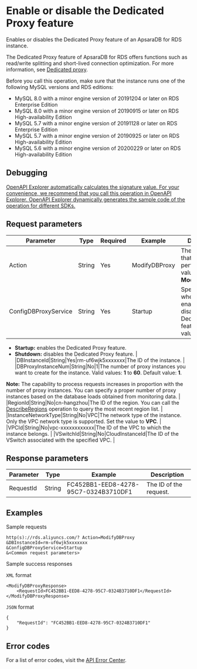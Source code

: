 # Enable or disable the Dedicated Proxy feature

Enables or disables the Dedicated Proxy feature of an ApsaraDB for RDS instance.

The Dedicated Proxy feature of ApsaraDB for RDS offers functions such as read/write splitting and short-lived connection optimization. For more information, see [Dedicated proxy](~~138705~~).

Before you call this operation, make sure that the instance runs one of the following MySQL versions and RDS editions:

-   MySQL 8.0 with a minor engine version of 20191204 or later on RDS Enterprise Edition
-   MySQL 8.0 with a minor engine version of 20190915 or later on RDS High-availability Edition
-   MySQL 5.7 with a minor engine version of 20191128 or later on RDS Enterprise Edition
-   MySQL 5.7 with a minor engine version of 20190925 or later on RDS High-availability Edition
-   MySQL 5.6 with a minor engine version of 20200229 or later on RDS High-availability Edition

## Debugging

[OpenAPI Explorer automatically calculates the signature value. For your convenience, we recommend that you call this operation in OpenAPI Explorer. OpenAPI Explorer dynamically generates the sample code of the operation for different SDKs.](https://api.aliyun.com/#product=Rds&api=ModifyDBProxy&type=RPC&version=2014-08-15)

## Request parameters

|Parameter|Type|Required|Example|Description|
|---------|----|--------|-------|-----------|
|Action|String|Yes|ModifyDBProxy|The operation that you want to perform. Set the value to **ModifyDBProxy**. |
|ConfigDBProxyService|String|Yes|Startup|Specifies whether to enable or disable the Dedicated Proxy feature. Valid values:

 -   **Startup:** enables the Dedicated Proxy feature.
-   **Shutdown:** disables the Dedicated Proxy feature. |
|DBInstanceId|String|Yes|rm-uf6wjk5xxxxxxx|The ID of the instance. |
|DBProxyInstanceNum|String|No|1|The number of proxy instances you want to create for the instance. Valid values: **1** to **60**. Default value: **1**.

 **Note:** The capability to process requests increases in proportion with the number of proxy instances. You can specify a proper number of proxy instances based on the database loads obtained from monitoring data. |
|RegionId|String|No|cn-hangzhou|The ID of the region. You can call the [DescribeRegions](~~26243~~) operation to query the most recent region list. |
|InstanceNetworkType|String|No|VPC|The network type of the instance. Only the VPC network type is supported. Set the value to **VPC**. |
|VPCId|String|No|vpc-xxxxxxxxxxxx|The ID of the VPC to which the instance belongs. |
|VSwitchId|String|No|CloudInstanceId|The ID of the VSwitch associated with the specified VPC. |

## Response parameters

|Parameter|Type|Example|Description|
|---------|----|-------|-----------|
|RequestId|String|FC452BB1-EED8-4278-95C7-0324B3710DF1|The ID of the request. |

## Examples

Sample requests

```
http(s)://rds.aliyuncs.com/? Action=ModifyDBProxy
&DBInstanceId=rm-uf6wjk5xxxxxxx
&ConfigDBProxyService=Startup
&<Common request parameters>
```

Sample success responses

`XML` format

```
<ModifyDBProxyResponse>
    <RequestId>FC452BB1-EED8-4278-95C7-0324B3710DF1</RequestId>
</ModifyDBProxyResponse>
```

`JSON` format

```
{
	"RequestId": "FC452BB1-EED8-4278-95C7-0324B3710DF1"
}
```

## Error codes

For a list of error codes, visit the [API Error Center](https://error-center.alibabacloud.com/status/product/Rds).

